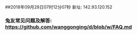 ##2018年09月28日07时12分07秒 新址: 142.93.120.152
### 兔友常见问题及解答: https://github.com/wanggonging/d/blob/w/FAQ.md
